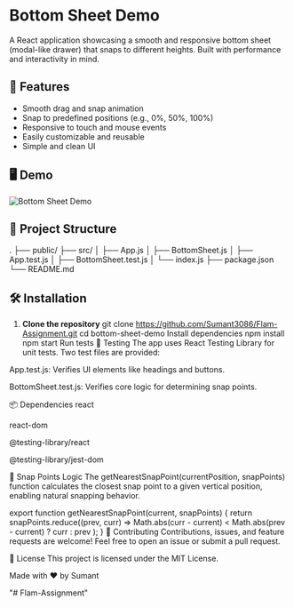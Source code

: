 # Bottom Sheet Demo

A React application showcasing a smooth and responsive bottom sheet (modal-like drawer) that snaps to different heights. Built with performance and interactivity in mind.

## 🚀 Features

- Smooth drag and snap animation
- Snap to predefined positions (e.g., 0%, 50%, 100%)
- Responsive to touch and mouse events
- Easily customizable and reusable
- Simple and clean UI

## 🖥️ Demo

![Bottom Sheet Demo](https://user-images.githubusercontent.com/your-placeholder/demo-gif.gif)

## 📁 Project Structure

.
├── public/
├── src/
│ ├── App.js
│ ├── BottomSheet.js
│ ├── App.test.js
│ ├── BottomSheet.test.js
│ └── index.js
├── package.json
└── README.md
## 🛠️ Installation

1. **Clone the repository** 
   git clone https://github.com/Sumant3086/Flam-Assignment.git
   cd bottom-sheet-demo
Install dependencies 
npm install 
npm start
Run tests 
🧪 Testing
The app uses React Testing Library for unit tests. Two test files are provided:

App.test.js: Verifies UI elements like headings and buttons.

BottomSheet.test.js: Verifies core logic for determining snap points.

📦 Dependencies
react

react-dom

@testing-library/react

@testing-library/jest-dom

📌 Snap Points Logic
The getNearestSnapPoint(currentPosition, snapPoints) function calculates the closest snap point to a given vertical position, enabling natural snapping behavior.
 
export function getNearestSnapPoint(current, snapPoints) {
  return snapPoints.reduce((prev, curr) =>
    Math.abs(curr - current) < Math.abs(prev - current) ? curr : prev
  );
}
🤝 Contributing
Contributions, issues, and feature requests are welcome!
Feel free to open an issue or submit a pull request.

📄 License
This project is licensed under the MIT License.

Made with ❤️ by Sumant



"# Flam-Assignment" 
